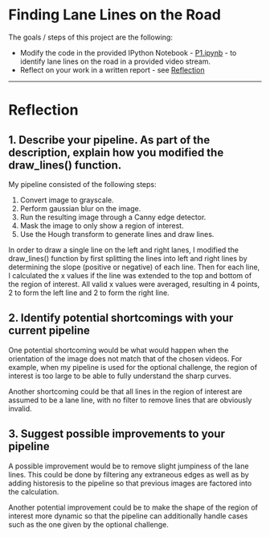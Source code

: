 # Finding Lane Lines on the Road

The goals / steps of this project are the following:
* Modify the code in the provided IPython Notebook - [P1.ipynb](P1.ipynb) - to identify lane lines on the road in a provided video stream.
* Reflect on your work in a written report - see [Reflection](#reflection)

---

# Reflection

## 1. Describe your pipeline. As part of the description, explain how you modified the draw_lines() function.

My pipeline consisted of the following steps:

1. Convert image to grayscale.
2. Perform gaussian blur on the image.
3. Run the resulting image through a Canny edge detector.
4. Mask the image to only show a region of interest.
5. Use the Hough transform to generate lines and draw lines.

In order to draw a single line on the left and right lanes, I modified the draw_lines() function by first splitting the lines into left and right lines by determining the slope (positive or negative) of each line. Then for each line, I calculated the x values if the line was extended to the top and bottom of the region of interest. All valid x values were averaged, resulting in 4 points, 2 to form the left line and 2 to form the right line.

## 2. Identify potential shortcomings with your current pipeline

One potential shortcoming would be what would happen when the orientation of the image does not match that of the chosen videos. For example, when my pipeline is used for the optional challenge, the region of interest is too large to be able to fully understand the sharp curves.

Another shortcoming could be that all lines in the region of interest are assumed to be a lane line, with no filter to remove lines that are obviously invalid.


## 3. Suggest possible improvements to your pipeline

A possible improvement would be to remove slight jumpiness of the lane lines. This could be done by filtering any extraneous edges as well as by adding historesis to the pipeline so that previous images are factored into the calculation.

Another potential improvement could be to make the shape of the region of interest more dynamic so that the pipeline can additionally handle cases such as the one given by the optional challenge.
